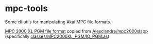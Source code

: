 # mpc-tools

Some cli utils for manipulating Akai MPC file formats.

[MPC 2000 XL PGM file format](./kaitai/mpc_2000_xl.ksy) copied from [Alesclandre/mpc2000xlapp](https://github.com/Alesclandre/mpc2000xlapp) (specifically [classes/MPC2000XL_PGM/IO_PGM.as](https://github.com/Alesclandre/mpc2000xlapp/blob/main/classes/MPC2000XL_PGM/IO_PGM.as))
